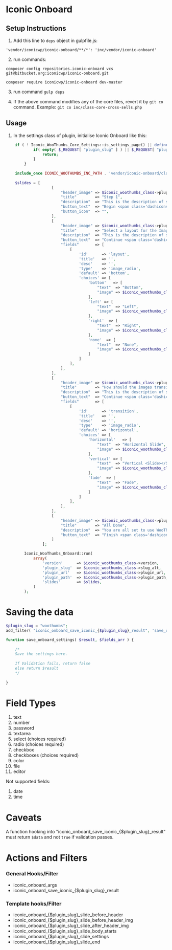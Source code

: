 # Iconic Onboard

## Setup Instructions

1. Add this line to `deps` object in gulpfile.js:

```
'vendor/iconicwp/iconic-onboard/**/*': 'inc/vendor/iconic-onboard'
```

2. run commands: 
```
composer config repositories.iconic-onboard vcs git@bitbucket.org:iconicwp/iconic-onboard.git

composer require iconicwp/iconic-onboard dev-master
```
3. run command `gulp deps`

4. If the above command modifies any of the core files, revert it by `git co` command. Example: `git co inc/class-core-cross-sells.php`

## Usage  
1. In the settings class of plugin, initialise Iconic Onboard like this:

```php
	if ( ! Iconic_WooThumbs_Core_Settings::is_settings_page() || defined( 'WC_DOING_AJAX' ) ) {
			if( empty( $_REQUEST[ "plugin_slug" ] ) || $_REQUEST[ "plugin_slug" ] !== $iconic_woothumbs_class->slug_alt ) {
				return;
			}
        }
        
    include_once ICONIC_WOOTHUMBS_INC_PATH . 'vendor/iconic-onboard/class-iconic-onboard.php';
    
    $slides = [
					[
						"header_image" => $iconic_woothumbs_class->plugin_url . "/assets/img/onboarding/graphic-onboarding-start.png",
						"title"        => "Step 1",
						"description"  => "This is the description of step 1",
						"button_text"  => "Begin <span class='dashicons dashicons-arrow-right-alt'></span>",
						"button_icon"  => "",							
					],
					[
						"header_image" => $iconic_woothumbs_class->plugin_url . "/assets/img/onboarding/graphic-onboarding-auto.png",
						"title"        => "Select a layout for the Image Gallery",
						"description"  => "This is the description of step 2",
						"button_text"  => "Continue <span class='dashicons dashicons-arrow-right-alt2'></span>",
						"fields"       => [
							[
								'id'      => 'layout',
								'title'   => '',
								'desc'    => '',
								'type'    => 'image_radio',
								'default' => 'bottom',
								'choices' => [
									'bottom'   => [
										"text"  => "Bottom",
										"image" => $iconic_woothumbs_class->plugin_url . "/assets/img/onboarding/layout_bottom.png", 
									],
									'left' => [
										"text"  => "Left",
										"image" => $iconic_woothumbs_class->plugin_url . "/assets/img/onboarding/layout_left.png",
									],
									'right'  => [
										"text"  => "Right",
										"image" => $iconic_woothumbs_class->plugin_url . "/assets/img/onboarding/layout_right.png",
									],
									'none'  => [
										"text"  => "None",
										"image" => $iconic_woothumbs_class->plugin_url  . "/assets/img/onboarding/layout_none.png",
									]
								]
							],
						],
					],
					[
						"header_image" => $iconic_woothumbs_class->plugin_url . "/assets/img/onboarding/graphic-onboarding-strip_exif.png",
						"title"        => "How should the images transition?",
						"description"  => "This is the description of step 3",
						"button_text"  => "Continue <span class='dashicons dashicons-arrow-right-alt2'></span>",
						"fields"       => [
							[
								'id'      => 'transition',
								'title'   => '',
								'desc'    => '',
								'type'    => 'image_radio',
								'default' => 'horizontal',
								'choices' => [
									'horizontal'   => [
										"text"  => "Horizontal Slide",
										"image" => $iconic_woothumbs_class->plugin_url . "/assets/img/onboarding/transition_horizontal_slide.png",
									],
									'vertical' => [
										"text"  => "Vertical <Slide></Slide>",
										"image" => $iconic_woothumbs_class->plugin_url . "/assets/img/onboarding/transition_vertical_slide.png",
									],
									'fade'  => [
										"text"  => "Fade",
										"image" => $iconic_woothumbs_class->plugin_url . "/assets/img/onboarding/transition_fade.png",
									]
								]
							],
						],
					],
					[
						"header_image" => $iconic_woothumbs_class->plugin_url . "/assets/img/onboarding/graphic-onboarding-strip_exif.png",
						"title"        => "All Done",
						"description"  => "You are all set to use WooThumbs.",
						"button_text"  => "Finish <span class='dashicons dashicons-yes'></span>",	
					]	
				];

		Iconic_WooThumbs_Onboard::run(
			array(
				'version'      => $iconic_woothumbs_class->version,
				'plugin_slug'  => $iconic_woothumbs_class->slug_alt,
				'plugin_url'   => $iconic_woothumbs_class->plugin_url,
				'plugin_path'  => $iconic_woothumbs_class->plugin_path,
				'slides'       => $slides,
			)
		);

```

# Saving the data

```php
$plugin_slug = "woothumbs";
add_filter( "iconic_onboard_save_iconic_{$plugin_slug}_result", 'save_onboard_settings' , 10, 2 );

function save_onboard_settings( $result, $fields_arr ) {
    
    /* 
    Save the settings here.
    
    If Validation fails, return false
    else return $result
    */
    
}
```

# Field Types
1. text 
1. number
1. password
1. textarea
1. select (choices required)
1. radio (choices required)
1. checkbox
1. checkboxes (choices required)
1. color
1. file
1. editor

Not supported fields:

1. date
1. time

# Caveats
A function hooking into "iconic_onboard_save_iconic_{$plugin_slug}_result" must return `$data` and not `true` if validation passes. 

# Actions and Filters

### General Hooks/Filter

- iconic_onboard_args 
- iconic_onboard_save_iconic_{$plugin_slug}_result


### Template hooks/Filter

- iconic_onboard_{$plugin_slug}_slide_before_header
- iconic_onboard_{$plugin_slug}_slide_before_header_img
- iconic_onboard_{$plugin_slug}_slide_after_header_img
- iconic_onboard_{$plugin_slug}_slide_body_starts
- iconic_onboard_{$plugin_slug}_slide_settings
- iconic_onboard_{$plugin_slug}_slide_end

